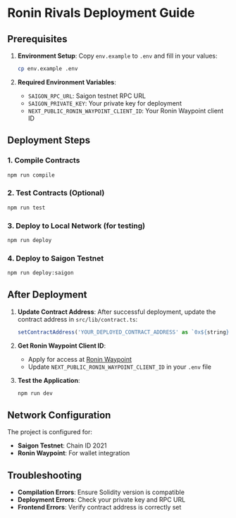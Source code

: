 # Ronin Rivals Deployment Guide

## Prerequisites

1. **Environment Setup**: Copy `env.example` to `.env` and fill in your values:

   ```bash
   cp env.example .env
   ```

2. **Required Environment Variables**:
   - `SAIGON_RPC_URL`: Saigon testnet RPC URL
   - `SAIGON_PRIVATE_KEY`: Your private key for deployment
   - `NEXT_PUBLIC_RONIN_WAYPOINT_CLIENT_ID`: Your Ronin Waypoint client ID

## Deployment Steps

### 1. Compile Contracts

```bash
npm run compile
```

### 2. Test Contracts (Optional)

```bash
npm run test
```

### 3. Deploy to Local Network (for testing)

```bash
npm run deploy
```

### 4. Deploy to Saigon Testnet

```bash
npm run deploy:saigon
```

## After Deployment

1. **Update Contract Address**: After successful deployment, update the contract address in `src/lib/contract.ts`:

   ```typescript
   setContractAddress('YOUR_DEPLOYED_CONTRACT_ADDRESS' as `0x${string}`);
   ```

2. **Get Ronin Waypoint Client ID**:

   - Apply for access at [Ronin Waypoint](https://waypoint.skymavis.com/)
   - Update `NEXT_PUBLIC_RONIN_WAYPOINT_CLIENT_ID` in your `.env` file

3. **Test the Application**:
   ```bash
   npm run dev
   ```

## Network Configuration

The project is configured for:

- **Saigon Testnet**: Chain ID 2021
- **Ronin Waypoint**: For wallet integration

## Troubleshooting

- **Compilation Errors**: Ensure Solidity version is compatible
- **Deployment Errors**: Check your private key and RPC URL
- **Frontend Errors**: Verify contract address is correctly set
